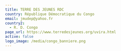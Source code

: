 ```yaml
---
title: TERRE DES JEUNES RDC
country: République Démocratique du Congo
email: jmudep@yahoo.fr
country2:
  - R. D. Congo
page_url: https://www.terredesjeunes.org/uvira.html
active: false
logo_image: /media/congo_banniere.png
---
```

